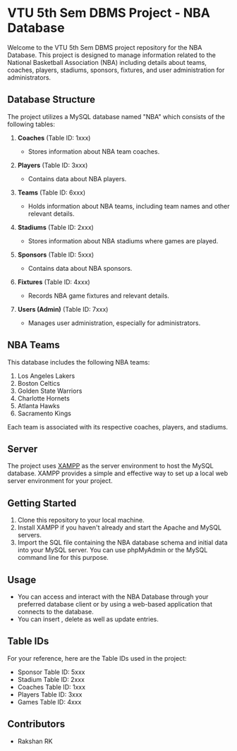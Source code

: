 # VTU 5th Sem DBMS Project - NBA Database

Welcome to the VTU 5th Sem DBMS project repository for the NBA Database. This project is designed to manage information related to the National Basketball Association (NBA) including details about teams, coaches, players, stadiums, sponsors, fixtures, and user administration for administrators.

## Database Structure

The project utilizes a MySQL database named "NBA" which consists of the following tables:

1. **Coaches** (Table ID: 1xxx)
   - Stores information about NBA team coaches.

2. **Players** (Table ID: 3xxx)
   - Contains data about NBA players.

3. **Teams** (Table ID: 6xxx)
   - Holds information about NBA teams, including team names and other relevant details.

4. **Stadiums** (Table ID: 2xxx)
   - Stores information about NBA stadiums where games are played.

5. **Sponsors** (Table ID: 5xxx)
   - Contains data about NBA sponsors.

6. **Fixtures** (Table ID: 4xxx)
   - Records NBA game fixtures and relevant details.

7. **Users (Admin)** (Table ID: 7xxx)
   - Manages user administration, especially for administrators.

## NBA Teams

This database includes the following NBA teams:

1. Los Angeles Lakers 
2. Boston Celtics 
3. Golden State Warriors 
4. Charlotte Hornets 
5. Atlanta Hawks 
6. Sacramento Kings 

Each team is associated with its respective coaches, players, and stadiums.

## Server

The project uses [XAMPP](https://www.apachefriends.org/index.html) as the server environment to host the MySQL database. XAMPP provides a simple and effective way to set up a local web server environment for your project.

## Getting Started

1. Clone this repository to your local machine.
2. Install XAMPP if you haven't already and start the Apache and MySQL servers.
3. Import the SQL file containing the NBA database schema and initial data into your MySQL server. You can use phpMyAdmin or the MySQL command line for this purpose.

## Usage

- You can access and interact with the NBA Database through your preferred database client or by using a web-based application that connects to the database.
- You can insert , delete as well as update entries. 

## Table IDs

For your reference, here are the Table IDs used in the project:

- Sponsor Table ID: 5xxx
- Stadium Table ID: 2xxx
- Coaches Table ID: 1xxx
- Players Table ID: 3xxx
- Games Table ID: 4xxx

## Contributors

- Rakshan RK


